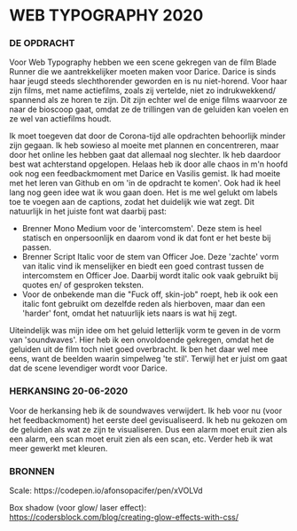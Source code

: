 <h1> WEB TYPOGRAPHY 2020 </h1>

<h3><b> DE OPDRACHT </b></h3>
<p>Voor Web Typography hebben we een scene gekregen van de film Blade Runner die we aantrekkelijker moeten maken voor Darice. Darice is sinds haar jeugd steeds slechthorender geworden en is nu niet-horend. Voor haar zijn films, met name actiefilms, zoals zij vertelde, niet zo indrukwekkend/ spannend als ze horen te zijn. Dit zijn echter wel de enige films waarvoor ze naar de bioscoop gaat, omdat ze de trillingen van de geluiden kan voelen en ze wel van actiefilms houdt.</p>

<p>Ik moet toegeven dat door de Corona-tijd alle opdrachten behoorlijk minder zijn gegaan. Ik heb sowieso al moeite met plannen en concentreren, maar door het online les hebben gaat dat allemaal nog slechter. Ik heb daardoor best wat achterstand opgelopen. Helaas heb ik door alle chaos in m'n hoofd ook nog een feedbackmoment met Darice en Vasilis gemist. Ik had moeite met het leren van Github en om 'in de opdracht te komen'. Ook had ik heel lang nog geen idee wat ik wou gaan doen. Het is me wel gelukt om labels toe te voegen aan de captions, zodat het duidelijk wie wat zegt. Dit natuurlijk in het juiste font wat daarbij past:</p>

<ul>
<li> Brenner Mono Medium voor de 'intercomstem'. Deze stem is heel statisch en onpersoonlijk en daarom vond ik dat font er het beste bij passen. </li>
<li> Brenner Script Italic voor de stem van Officer Joe. Deze 'zachte' vorm van italic vind ik menselijker en biedt een goed contrast tussen de intercomstem en Officer Joe. Daarbij wordt italic ook vaak gebruikt bij quotes en/ of gesproken teksten. </li>
<li> Voor de onbekende man die "Fuck off, skin-job" roept, heb ik ook een italic font gebruikt om dezelfde reden als hierboven, maar dan een 'harder' font, omdat het natuurlijk iets naars is wat hij zegt. </li>
</ul>

Uiteindelijk was mijn idee om het geluid letterlijk vorm te geven in de vorm van 'soundwaves'. Hier heb ik een onvoldoende gekregen, omdat het de geluiden uit de film toch niet goed overbracht. Ik ben het daar wel mee eens, want de beelden waarin simpelweg 'te stil'. Terwijl het er juist om gaat dat de scene levendiger wordt voor Darice.</p>

<h3><b> HERKANSING 20-06-2020 </b></h3>
<p>Voor de herkansing heb ik de soundwaves verwijdert. Ik heb voor nu (voor het feedbackmoment) het eerste deel gevisualiseerd. Ik heb nu gekozen om de geluiden als wat ze zijn te visualiseren. Dus een alarm moet eruit zien als een alarm, een scan moet eruit zien als een scan, etc. Verder heb ik wat meer gewerkt met kleuren.</p>

<h3><b> BRONNEN </b></h3>
Scale:
https://codepen.io/afonsopacifer/pen/xVOLVd

Box shadow (voor glow/ laser effect):
https://codersblock.com/blog/creating-glow-effects-with-css/
